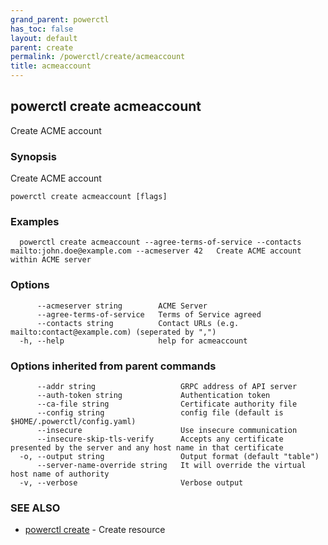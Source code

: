 ```yaml
---
grand_parent: powerctl
has_toc: false
layout: default
parent: create
permalink: /powerctl/create/acmeaccount
title: acmeaccount
---
```

## powerctl create acmeaccount

Create ACME account

### Synopsis

Create ACME account

```
powerctl create acmeaccount [flags]
```

### Examples

```
  powerctl create acmeaccount --agree-terms-of-service --contacts mailto:john.doe@example.com --acmeserver 42   Create ACME account within ACME server
```

### Options

```
      --acmeserver string        ACME Server
      --agree-terms-of-service   Terms of Service agreed
      --contacts string          Contact URLs (e.g. mailto:contact@example.com) (seperated by ",")
  -h, --help                     help for acmeaccount
```

### Options inherited from parent commands

```
      --addr string                   GRPC address of API server
      --auth-token string             Authentication token
      --ca-file string                Certificate authority file
      --config string                 config file (default is $HOME/.powerctl/config.yaml)
      --insecure                      Use insecure communication
      --insecure-skip-tls-verify      Accepts any certificate presented by the server and any host name in that certificate
  -o, --output string                 Output format (default "table")
      --server-name-override string   It will override the virtual host name of authority
  -v, --verbose                       Verbose output
```

### SEE ALSO

* [powerctl create](/powerctl/create)	 - Create resource
